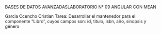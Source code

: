 BASES DE DATOS AVANZADASLABORATORIO N° 09 ANGULAR CON MEAN



Garcia Ccencho Cristian
Tarea:
Desarrollar el mantenedor para el componente “Libro”, cuyos campos son: id, titulo, isbn, año, sinopsis y género
